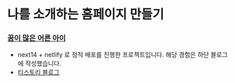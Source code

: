 # 나를 소개하는 홈페이지 만들기
### [꿈이 많은 어른 아이](https://whosbax.netlify.app/)

- next14 + netlify 로 정적 배포를 진행한 프로젝트입니다. 해당 경험은 하단 블로그에 작성했습니다.
- [티스토리 블로그](https://whothatsme.tistory.com/42)
